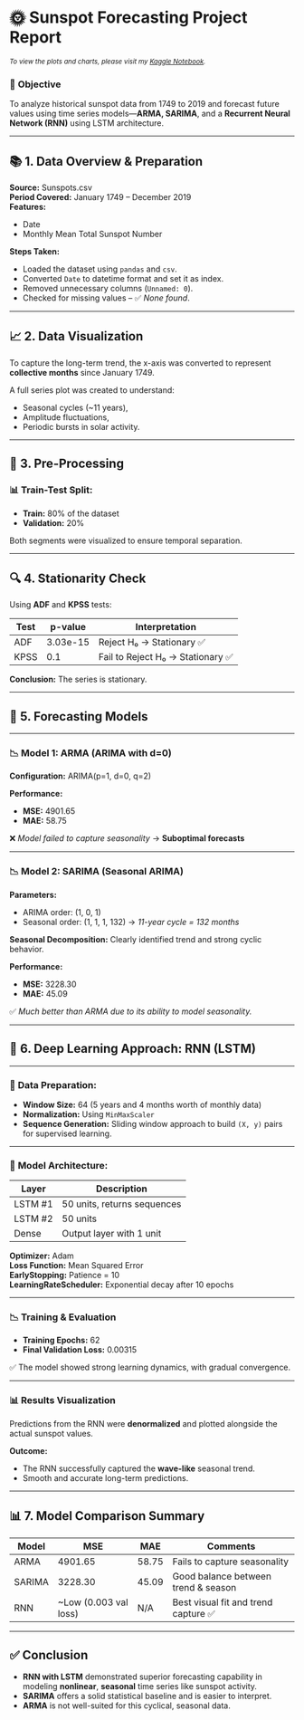 # 🌞 **Sunspot Forecasting Project Report**

<sub> _To view the plots and charts, please visit my [Kaggle Notebook](https://www.kaggle.com/code/mohammadehsani/sunspot-with-arima-sarima-and-rnns)._ </sub>

### 📌 **Objective**
To analyze historical sunspot data from 1749 to 2019 and forecast future values using time series models—**ARMA, SARIMA**, and a **Recurrent Neural Network (RNN)** using LSTM architecture.

---

## 📚 **1. Data Overview & Preparation**

**Source:** Sunspots.csv  
**Period Covered:** January 1749 – December 2019  
**Features:**
- Date
- Monthly Mean Total Sunspot Number

**Steps Taken:**
- Loaded the dataset using `pandas` and `csv`.
- Converted `Date` to datetime format and set it as index.
- Removed unnecessary columns (`Unnamed: 0`).
- Checked for missing values – ✅ *None found*.

---

## 📈 **2. Data Visualization**

To capture the long-term trend, the x-axis was converted to represent **collective months** since January 1749.

A full series plot was created to understand:
- Seasonal cycles (~11 years),
- Amplitude fluctuations,
- Periodic bursts in solar activity.

---

## 🧹 **3. Pre-Processing**

### 📊 Train-Test Split:
- **Train:** 80% of the dataset
- **Validation:** 20%

Both segments were visualized to ensure temporal separation.

---

## 🔍 **4. Stationarity Check**

Using **ADF** and **KPSS** tests:

| Test     | p-value   | Interpretation                   |
|----------|-----------|----------------------------------|
| ADF      | 3.03e-15  | Reject H₀ → Stationary ✅       |
| KPSS     | 0.1       | Fail to Reject H₀ → Stationary ✅|

**Conclusion:** The series is stationary.

---

## 🧠 **5. Forecasting Models**

---

### 📉 **Model 1: ARMA (ARIMA with d=0)**

**Configuration:** ARIMA(p=1, d=0, q=2)

**Performance:**
- **MSE:** 4901.65
- **MAE:** 58.75

❌ *Model failed to capture seasonality* → **Suboptimal forecasts**

---

### 📉 **Model 2: SARIMA (Seasonal ARIMA)**

**Parameters:**
- ARIMA order: (1, 0, 1)
- Seasonal order: (1, 1, 1, 132) → *11-year cycle = 132 months*

**Seasonal Decomposition:** Clearly identified trend and strong cyclic behavior.

**Performance:**
- **MSE:** 3228.30
- **MAE:** 45.09

✅ *Much better than ARMA due to its ability to model seasonality.*

---

## 🔁 **6. Deep Learning Approach: RNN (LSTM)**

---

### 🔧 **Data Preparation:**
- **Window Size:** 64 (5 years and 4 months worth of monthly data)
- **Normalization:** Using `MinMaxScaler`
- **Sequence Generation:** Sliding window approach to build `(X, y)` pairs for supervised learning.

---

### 🧪 **Model Architecture:**

| Layer     | Description                                |
|-----------|--------------------------------------------|
| LSTM #1   | 50 units, returns sequences                |
| LSTM #2   | 50 units                                   |
| Dense     | Output layer with 1 unit                   |

**Optimizer:** Adam  
**Loss Function:** Mean Squared Error  
**EarlyStopping:** Patience = 10  
**LearningRateScheduler:** Exponential decay after 10 epochs

---

### 📉 **Training & Evaluation**

- **Training Epochs:** 62
- **Final Validation Loss:** 0.00315

✅ The model showed strong learning dynamics, with gradual convergence.

---

### 📊 **Results Visualization**

Predictions from the RNN were **denormalized** and plotted alongside the actual sunspot values.

**Outcome:**
- The RNN successfully captured the **wave-like** seasonal trend.
- Smooth and accurate long-term predictions.

---

## 📊 **7. Model Comparison Summary**

| Model   | MSE     | MAE     | Comments                             |
|---------|---------|---------|--------------------------------------|
| ARMA    | 4901.65 | 58.75   | Fails to capture seasonality         |
| SARIMA  | 3228.30 | 45.09   | Good balance between trend & season  |
| RNN     | ~Low (0.003 val loss) | N/A | Best visual fit and trend capture ✅|

---

## ✅ **Conclusion**

- **RNN with LSTM** demonstrated superior forecasting capability in modeling **nonlinear**, **seasonal** time series like sunspot activity.
- **SARIMA** offers a solid statistical baseline and is easier to interpret.
- **ARMA** is not well-suited for this cyclical, seasonal data.
